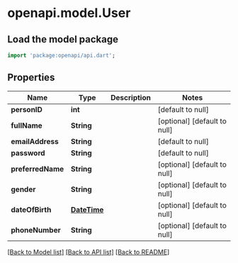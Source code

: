 # openapi.model.User

## Load the model package
```dart
import 'package:openapi/api.dart';
```

## Properties
Name | Type | Description | Notes
------------ | ------------- | ------------- | -------------
**personID** | **int** |  | [default to null]
**fullName** | **String** |  | [optional] [default to null]
**emailAddress** | **String** |  | [default to null]
**password** | **String** |  | [default to null]
**preferredName** | **String** |  | [optional] [default to null]
**gender** | **String** |  | [optional] [default to null]
**dateOfBirth** | [**DateTime**](DateTime.md) |  | [optional] [default to null]
**phoneNumber** | **String** |  | [optional] [default to null]

[[Back to Model list]](../README.md#documentation-for-models) [[Back to API list]](../README.md#documentation-for-api-endpoints) [[Back to README]](../README.md)


